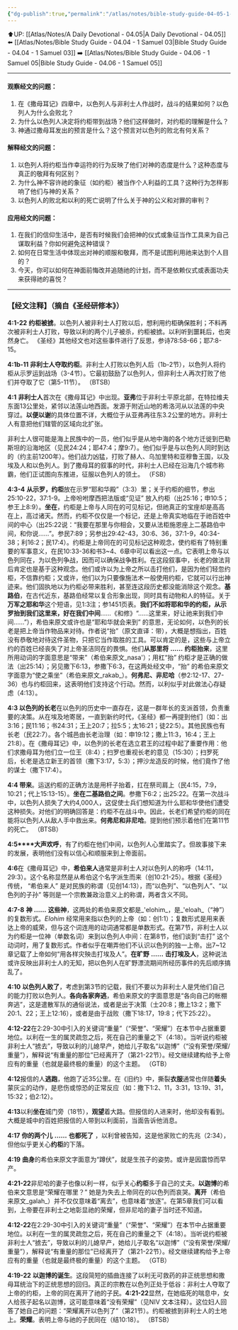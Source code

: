 ```yaml
---
{"dg-publish":true,"permalink":"/atlas/notes/bible-study-guide-04-05-1-samuel-04/"}
---
```


⬆️UP: [[Atlas/Notes/A Daily Devotional - 04.05\|A Daily Devotional - 04.05]]
⬅️ [[Atlas/Notes/Bible Study Guide - 04.04 - 1 Samuel 03\|Bible Study Guide - 04.04 - 1 Samuel 03]]
➡️ [[Atlas/Notes/Bible Study Guide - 04.06 - 1 Samuel 05\|Bible Study Guide - 04.06 - 1 Samuel 05]] 

---

#### 观察经文的问题：
1. 在《撒母耳记》四章中，以色列人与非利士人作战时，战斗的结果如何？以色列人为什么会败北？
2. 为什么以色列人决定将约柜带到战场？他们这样做时，对约柜的理解是什么？
3. 神通过撒母耳发出的预言是什么？这个预言对以色列的败北有何关系？

#### 解释经文的问题：
1. 以色列人将约柜当作幸运符的行为反映了他们对神的态度是什么？这种态度与真正的敬拜有何区别？
2. 为什么神不容许祂的象征（如约柜）被当作个人利益的工具？这种行为怎样影响了他们与神的关系？
3. 以色列人的败北和以利的死亡说明了什么关于神的公义和对罪的审判？

#### 应用经文的问题：
1. 在我们的信仰生活中，是否有时候我们会把神的仪式或象征当作工具来为自己谋取利益？你如何避免这种错误？
2. 如何在日常生活中体现出对神的顺服和敬拜，而不是试图利用祂来达到个人目的？
3. 今天，你可以如何在神面前悔改并追随祂的计划，而不是依赖仪式或表面功夫来获得祂的喜悦？


---
### 【经文注释】（摘自《圣经研修本》）

**4:1-22** **约柜被掳**。以色列人被非利士人打败以后，想利用约柜确保胜利；不料再次被非利士人打败，导致以利的两个儿子被杀，约柜被掳。以利听到噩耗后，也突然身亡。 《圣经》其他经文也对这些事件进行了反思，参诗78:58-66；耶7:8-15。

**4:1b-11 非利士人夺取约柜**。非利士人打败以色列人后（1b-2节），以色列人将约柜从示罗运到战场（3-4节）。它最初鼓励了以色列人，但非利士人再次打败了他们并夺取了它（第5-11节）。 （BTSB）

**4:1** **非利士人**首次在《撒母耳记》中出现。**亚弗**位于非利士平原北部，在特拉维夫东面13公里处，紧邻以法莲山地西面。发源于附近山地的希洛河从以法莲的中央穿过。**以便以谢**的具体位置不详，大概位于从亚弗再往东3.2公里的地方。非利士人有意把他们辖管的区域向北扩张。

非利士人很可能是海上民族中的一员，他们似乎是从地中海的各个地方迁徙到巴勒斯坦的沿海地区（见民24:24；耶47:4；摩9:7）。他们似乎是与以色列人同时到达的（约主前1200年）。他们战力凶猛，打败了赫人、乌加里特和亚穆鲁王国，以及埃及人和以色列人。到了撒母耳的叙事的时代，非利士人已经在沿海几个城市称霸，他们正试图向东推进，征服以色列人的领土。 （FSB）

**4:3-4** **从示罗，约柜**放在示罗“耶和华殿”（3:3）里；关于约柜的细节，参出25:10-22，37:1-9。上帝吩咐摩西把法版或“见证” 放入约柜（出25:16；申10:5；参王上8:9）。**坐在**，约柜是上帝与人同在的可见标记，但祂真正的宝座却是高高在上，高过诸天。然而，约柜不仅仅是一个标记，还是上帝真实地临在于祂百姓中间的中心（出25:22说：“我要在那里与你相会，又要从法柜施恩座上二基路伯中间，和你说……”。参民7:89；另参出29:42-43，30:6、36，37:1-9，40:34-38；利16:2；民17:4）。约柜是上帝同在的可见标记这种观念，使约柜有了特别重要的军事意义，在民10:33-36和书3~4、6章中可以看出这一点。它表明上帝与以色列同在，为以色列争战，因而可以确保战争胜利。在这段叙事中，长老的做法背后肯定也是基于这种观念。他们或许以为上帝之所以击打他们，是因为他们轻忽约柜，不信靠约柜；又或许，他们以为只要像施法术一般使用约柜，它就可以行出神迹来。他们固执地以为约柜必带来胜利，甚至连这段历史都没能消除这个观念。**基路伯**，在古代近东，基路伯经常以复合形象出现，同时具有动物和人的特征。关于**万军之耶和华**这个短语，见1:3注；参1451页表。**我们不如将耶和华的约柜，从示罗抬到我们这里来，好在我们中间**……《和修》“……这里来，好让祂来到我们中间……”），希伯来原文或许也是“耶和华就会来到” 的意思，无论如何，以色列的长老是把上帝当作物品来对待。作者说“抬”（原文直译：带），大概是想指出，百姓没有恭敬地对待这件圣物，只把它当作取胜的工具。可以肯定的是，这些与上帝立约的百姓已经丧失了对上帝圣洁同在的畏惧。他们**从那里将** **……** **约柜抬来**，这里所用动词的字面意思是“带来”（希伯来原文_nasa'）；用杠“抬” 约柜才是正确的做法（出25:14）；另见撒下6:13，参撒下6:3，在这两处经文中，“抬” 的希伯来原文字面意为“使之乘坐”（希伯来原文_rakab_）。**何弗尼、非尼哈**（参2:12-17、27-36）也与约柜回来，这表明他们支持这个行动。然而，以利似乎对此做法心存疑虑（4:13）。

**4:3 以色列的长老**在以色列的历史中一直存在，这是一群年长的支派首领，负责重要的决策。从在埃及地寄居，一直到新约时代，《圣经》都一再提到他们（如：出3:16；民11:16；书24:31；王上20:7；拉5:5；太16:21；徒22:5）。其他民族也有长老（民22:7）。各个城邑由长老治理（如：申19:12；撒上11:3，16:4；王上21:8）。在《撒母耳记》中，以色列的长老在选立君王的过程中起了重要作用：他们求撒母耳为他们立一位王（8:4）；扫罗也重视长老的意见（15:30）；扫罗死后，长老是选立新王的首领（撒下3:17，5:3）；押沙龙造反的时候，他们竟作了他的谋士（撒下17:4）。

**4:4 带来**。运送约柜的正确方法是用杆子抬着，扛在祭司肩上（民4:15，7:9，10:21；代上15:13-15）。**坐在二基路伯之间**。参撒下6:2；出25:22。在第一次战斗中，以色列人损失了大约4,000人，这促使士兵们想知道为什么耶和华使他们遭受这种损失。对他们的明确回答是：约柜不在战斗中。因此，长老们希望约柜的同在能将以色列人从敌人手中救出来。**何弗尼和非尼哈**。提到他们预示着他们在第11节的死亡。 （BTSB）

**4:5****大声欢呼**，有了约柜在他们中间，以色列人心里踏实了。但故事接下来的发展，表明他们没有以信心和顺服来到上帝面前。

**4:6**在《撒母耳记》中，**希伯来人**通常是非利士人对以色列人的称呼（14:11，29:3）。这个名称显然是从希伯这个名字派生而来（创10:21-25）。根据《圣经》传统， “希伯来人” 是对民族的称谓（见创14:13），而“以色列”、“以色列人”、“以色列的子孙” 等则是一个宗教兼政治意义上的称谓，两者含义不同。

**4:7-8** **神** **……** **这些神**，这两处的希伯来原文都是_'elohim_，是_'eloah_（“神”）的复数形式。_EIohim_ 经常用来指以色列的上帝（如：创1:1）；复数形式是用来表达上帝的威荣，但与这个词连用的动词通常都是单数形式。在第7节，非利士人以为约柜是一位神（单数名词）来到以色列人中间：在第8节，他们谈到“击打” 这个动词时，用了复数形式。作者似乎在嘲弄他们不认识以色列的独一上帝。出7~12章记载了上帝如何“用各样灾殃击打埃及人”。**在旷野** **……** **击打埃及人**，这种说法或许反映出非利士人的无知，把以色列人在旷野漂流期间所经历事件的先后顺序搞乱了。

**4:10** **以色列人败了**，考虑到第3节的记载，我们不要以为非利士人是凭他们自己的能力打败以色列人。**各向各家奔逃**，希伯来原文的字面意思是“各向自己的帐棚奔逃”，这是遣散军队的通俗说法，或者是出于决策（士20:8；撒上13:2；撒下20:1、22；王上12:16），或者是由于战败（撒下18:17，19:8；代下25:22）。

**4:12-22**在2:29-30中引入的关键词“重量”（“荣誉”、“荣耀”）在本节中占据重要地位。以利在一生的属灵疏忽之后，死在自己的重量之下（4:18）。当听说约柜被非利士人“掳去”，导致以利的儿媳早产，她给儿子取名“以迦博”（“没有荣誉/荣耀/重量”），解释说“有重量的那位”已经离开了（第21-22节）。经文继续建构给予上帝应有的重量（也就是最终极的重量）的这个主题。 （GTB）

**4:12**报信的人**逃跑**，他跑了近35公里。在《旧约》中，撕裂**衣服**通常也伴随**着头**蒙灰尘的动作，是悲伤或惊恐的正常反应（如：撒下1:2、11，3:31，13:19、31，15:32；伯2:12）。

**4:13**以利**坐在**城门旁（18节），**观望**着大路。但报信的人进来时，他却没有看到。大概是城中的百姓把报信的人带到以利面前，当面告诉他消息。

**4:17** **你的两个儿** **……** **也都死了** ，以利曾被告知，这是他家败亡的先兆（2:34），但他似乎更关心**约柜**的下落。

**4:19** **曲身**的希伯来原文字面意为“蹲伏”，就是生孩子的姿势。或许是因震惊而早产。

**4:21-22**非尼哈的妻子也像以利一样，似乎关心**约柜**多于自己的丈夫。**以迦博**的希伯来文意思是“荣耀在哪里？” 她是为失去上帝同在的以色列而哀哭。**离开**（希伯来原文_galah_）并不仅仅意味着“离去”，也意味着“放逐”。在第5章我们可以看到，上帝要在非利士之地彰显祂的荣耀，但非尼哈的妻子当时还不知道。

**4:12-22**在2:29-30中引入的关键词“重量”（“荣誉”、“荣耀”）在本节中占据重要地位。以利在一生的属灵疏忽之后，死在自己的重量之下（4:18）。当听说约柜被非利士人“掳去”，导致以利的儿媳早产，她给儿子取名“以迦博”（“没有荣誉/荣耀/重量”），解释说“有重量的那位”已经离开了（第21-22节）。经文继续建构给予上帝应有的重量（也就是最终极的重量）的这个主题。 （GTB）

**4:19-22** **以迦博的诞生**。这段简短的插曲连接了以利无可救药的非正统思想和撒母耳统治下的正统思想的回归。真正的宗教在以色列正处于低谷：非利士人夺取了上帝的约柜，上帝的同在离开了祂的子民。**4:21-22**显然，在她临死的喘息中，女人给孩子起名以迦博，这可能意味着“没有荣耀”（见NIV 文本注释）。这位妇人回答了她自己的问题：“荣耀离开以色列了”（第21节）。约柜被掳到非利士人的土地上。**荣耀**。表明上帝与祂的子民同在（结10:18）。 （BTSB）